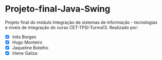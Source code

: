 # Projeto-final-Java-Swing

Projeto final do módulo Integração de sistemas de informação - tecnologias e níveis de integração do curso CET-TPSI-Turma13.
Realizado por:
- [x] Inês Borges
- [x] Hugo Monteiro
- [x] Jaqueline Botelho
- [x] Irlene Galiza
